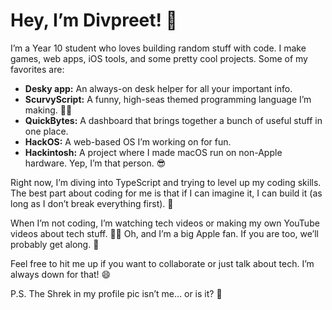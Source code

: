 # Hey, I’m Divpreet! 👋

I’m a Year 10 student who loves building random stuff with code. I make games, web apps, iOS tools, and some pretty cool projects. Some of my favorites are:

*   **Desky app:** An always-on desk helper for all your important info.
*   **ScurvyScript:** A funny, high-seas themed programming language I’m making. 🏴‍☠️
*   **QuickBytes:** A dashboard that brings together a bunch of useful stuff in one place.
*   **HackOS:** A web-based OS I’m working on for fun.
*   **Hackintosh:** A project where I made macOS run on non-Apple hardware. Yep, I’m that person. 😎

Right now, I’m diving into TypeScript and trying to level up my coding skills. The best part about coding for me is that if I can imagine it, I can build it (as long as I don’t break everything first). 🤯

When I’m not coding, I’m watching tech videos or making my own YouTube videos about tech stuff. 📱🎥 Oh, and I’m a big Apple fan. If you are too, we’ll probably get along. 🍏

Feel free to hit me up if you want to collaborate or just talk about tech. I’m always down for that! 😄

P.S. The Shrek in my profile pic isn’t me… or is it? 👀

